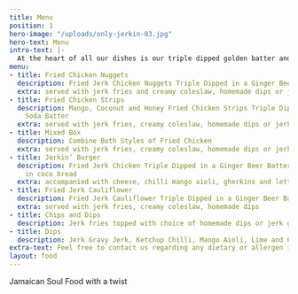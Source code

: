 ```yaml
---
title: Menu
position: 1
hero-image: "/uploads/only-jerkin-03.jpg"
hero-text: Menu
intro-text: |-
  At the heart of all our dishes is our triple dipped golden batter and homemade marinades. We are also happy to create tailored menus to suit your occasion so drop us an [email](mailto:hello@onlyjerkin.com) if you have anything particular in mind.
menu:
- title: Fried Chicken Nuggets
  description: Fried Jerk Chicken Nuggets Triple Dipped in a Ginger Beer Batter
  extra: served with jerk fries and creamy coleslaw, homemade dips or jerk gravy
- title: Fried Chicken Strips
  description: Mango, Coconut and Honey Fried Chicken Strips Triple Dipped in a Cream
    Soda Batter
  extra: served with jerk fries, creamy coleslaw, homemade dips or jerk gravy
- title: Mixed Box
  description: Combine Both Styles of Fried Chicken
  extra: served with jerk fries, creamy coleslaw, homemade dips or jerk gravy
- title: Jerkin’ Burger
  description: Fried Jerk Chicken Triple Dipped in a Ginger Beer Batter, Sandwiched
    in coco bread
  extra: accompanied with cheese, chilli mango aioli, gherkins and lettuce
- title: Fried Jerk Cauliflower
  description: Fried Jerk Cauliflower Triple Dipped in a Ginger Beer Batter
  extra: served with jerk fries, creamy coleslaw, homemade dips
- title: Chips and Dips
  description: Jerk fries topped with choice of homemade dips or jerk gravy
- title: Dips
  description: Jerk Gravy Jerk, Ketchup Chilli, Mango Aioli, Lime and Coriander Mayo
extra-text: Feel free to contact us regarding any dietary or allergen info.
layout: food
---
```


Jamaican Soul Food with a twist